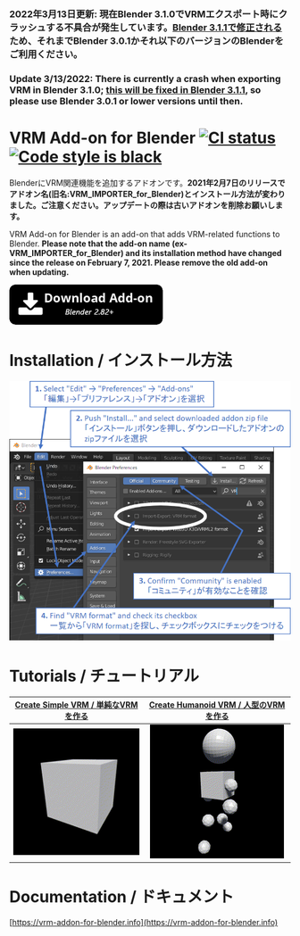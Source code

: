 ### 2022年3月13日更新: 現在Blender 3.1.0でVRMエクスポート時にクラッシュする不具合が発生しています。<a href="https://developer.blender.org/T96294">Blender 3.1.1で修正される</a>ため、それまでBlender 3.0.1かそれ以下のバージョンのBlenderをご利用ください。

### Update 3/13/2022: There is currently a crash when exporting VRM in Blender 3.1.0; <a href="https://developer.blender.org/T96294">this will be fixed in Blender 3.1.1</a>, so please use Blender 3.0.1 or lower versions until then.

# VRM Add-on for Blender <a href="https://github.com/saturday06/VRM_Addon_for_Blender/actions"><img alt="CI status" src="https://github.com/saturday06/VRM_Addon_for_Blender/workflows/Test/badge.svg"></a> <a href="https://github.com/psf/black"><img alt="Code style is black" src="https://img.shields.io/badge/code%20style-black-000000.svg"></a>

BlenderにVRM関連機能を追加するアドオンです。<strong>2021年2月7日のリリースでアドオン名(旧名:VRM_IMPORTER_for_Blender)とインストール方法が変わりました。ご注意ください。アップデートの際は古いアドオンを削除お願いします。</strong>


VRM Add-on for Blender is an add-on that adds VRM-related functions to Blender.
<strong>Please note that the add-on name (ex-VRM_IMPORTER_for_Blender) and its installation method have changed since the release on February 7, 2021. Please remove the old add-on when updating.</strong>

<a alt="Download add-on for Blender 2.82+" href="https://github.com/saturday06/VRM_Addon_for_Blender/raw/release-archive/VRM_Addon_for_Blender-release.zip"><img src="./docs/download_button.png"></a>

# Installation / インストール方法

<img src="./docs/installation.png">

# Tutorials / チュートリアル

| [Create Simple VRM / 単純なVRMを作る](https://vrm-addon-for-blender.info/en/create-simple-vrm-from-scratch?locale_redirection) | [Create Humanoid VRM / 人型のVRMを作る](https://vrm-addon-for-blender.info/en/create-humanoid-vrm-from-scratch?locale_redirection) |
| :---: | :---: |
| [![](./docs/website/static/images/simple.gif)](https://vrm-addon-for-blender.info/en/create-simple-vrm-from-scratch?locale_redirection) | [![](./docs/website/static/images/humanoid.gif)](https://vrm-addon-for-blender.info/en/create-humanoid-vrm-from-scratch?locale_redirection) |

# Documentation / ドキュメント

[https://vrm-addon-for-blender.info](https://vrm-addon-for-blender.info)
